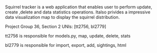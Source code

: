 Squirrel tracker is a web application that enables user to perform update, create ,delete and data statistics operations. Italso privides a impressive data visualization map to display the squirrel distribution.

Project Group 36, Section 2 UNIs: [tt2756, bl2779]

tt2756 is responsible for models.py, map, update, delete, stats

bl2779 is responsible for import, export, add, sightings, html
